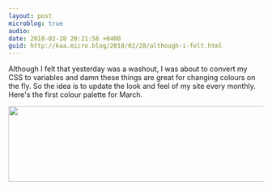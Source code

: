 ```yaml
---
layout: post
microblog: true
audio: 
date: 2018-02-28 20:21:58 +0400
guid: http://kaa.micro.blog/2018/02/28/although-i-felt.html
---
```

Although I felt that yesterday was a washout, I was about to convert my CSS to variables and damn these things are great for changing colours on the fly. So the idea is to update the look and feel of my site every monthly. Here's the first colour palette for March.

<img src="https://www.kaa.bz/uploads/2018/4957d6dbb5.jpg" width="600" height="150" />
